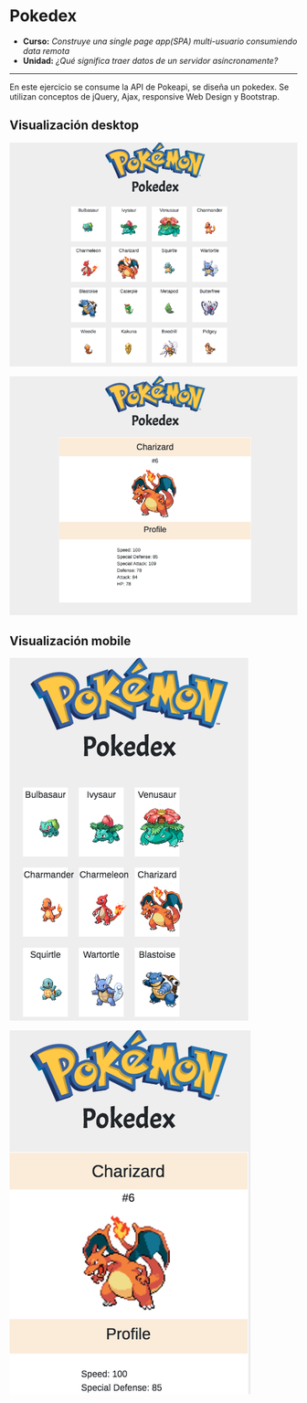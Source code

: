 # Pokedex

* **Curso:** _Construye una single page app(SPA) multi-usuario consumiendo data remota_
* **Unidad:** _¿Qué significa traer datos de un servidor asíncronamente?_

***

En este ejercicio se consume la API de Pokeapi, se diseña un pokedex. Se utilizan conceptos de jQuery, Ajax, responsive Web Design y Bootstrap.


## Visualización desktop
![Desktop](assets/images/desktop.png)

![Desktop](assets/images/desktop2.png)

## Visualización mobile 
![Mobile](assets/images/mobile.png)

![Mobile](assets/images/mobile2.png)



